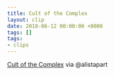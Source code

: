 ```yaml
---
title: Cult of the Complex
layout: clip
date: 2018-06-12 00:00:00 +0000
tags: []
tags:
- clips
---
```

[Cult of the Complex](http://alistapart.com/article/cult-of-the-complex) via @alistapart